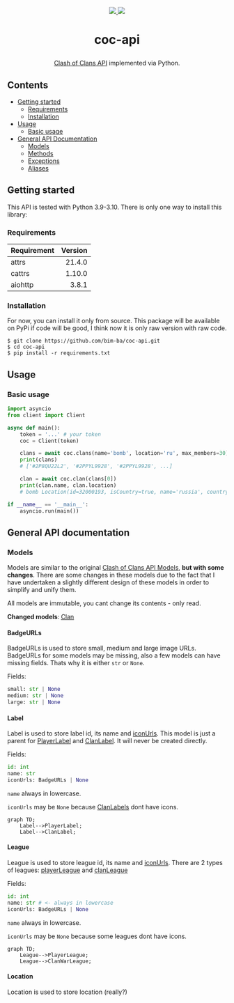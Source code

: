 <p align="center">
    <a href="" alt="Status">
        <img src="https://img.shields.io/badge/status-needs review-yellow"/>
    </a>
    <a href="" alt="Python">
        <img src="https://img.shields.io/github/pipenv/locked/python-version/bim-ba/coc-api"/>
    </a>
</p>

# <p align="center"> coc-api
<p align="center"><a href="https://developer.clashofclans.com/#/documentation">Clash of Clans API</a> implemented via Python.

## Contents

* [Getting started](#getting-started)
    * [Requirements](#requirements)
    * [Installation](#installation)
* [Usage](#usage)
    * [Basic usage](#basic-usage)
* [General API Documentation](#general-api-documentation)
    * [Models](#models)
    * [Methods](#methods)
    * [Exceptions](#exceptions)
    * [Aliases](#aliases)

## Getting started

This API is tested with Python 3.9-3.10.
There is only one way to install this library:

### Requirements

|Requirement|Version|
|:-----------|-------:|
|attrs|21.4.0|
|cattrs|1.10.0|
|aiohttp|3.8.1|

### Installation

For now, you can install it only from source. This package will be available on PyPi
if code will be good, I think now it is only raw version with raw code.

```
$ git clone https://github.com/bim-ba/coc-api.git
$ cd coc-api
$ pip install -r requirements.txt
```

## Usage

### Basic usage

```python
import asyncio
from client import Client

async def main():
    token = '...' # your token
    coc = Client(token)

    clans = await coc.clans(name='bomb', location='ru', max_members=30)
    print(clans)
    # ['#2P8QU22L2', '#2PPYL9928', '#2PPYL9928', ...]

    clan = await coc.clan(clans[0])
    print(clan.name, clan.location)
    # bomb Location(id=32000193, isCountry=true, name='russia', countryCode='ru')

if __name__ == '__main__':
    asyncio.run(main())
```

## General API documentation

### Models

Models are similar to the original <a href="https://developer.clashofclans.com/#/documentation">Clash of Clans API Models</a>, **but with some changes**. There are some changes in these models due to the fact that I have undertaken a slightly different design of these models in order to simplify and unify them.

All models are immutable, you cant change its contents - only read.

**Changed models**: [Clan](#clan-model)

<h4 id="badgeurls-model">BadgeURLs</h4>

BadgeURLs is used to store small, medium and large image URLs. BadgeURLs for some models may be missing, also a few models can have missing fields. Thats why it is either `str` or `None`.

Fields:
```python
small: str | None
medium: str | None
large: str | None
```

<h4 id="label-model">Label</h4>

Label is used to store label id, its name and [iconUrls](#badgeurls-model). This model is just a parent for [PlayerLabel](#player-label-model) and [ClanLabel](#clan-label-model). It will never be created directly.

Fields:
```python
id: int
name: str
iconUrls: BadgeURLs | None
```

`name` always in lowercase.

`iconUrls` may be `None` because [ClanLabels](#clan-label-model) dont have icons.

```mermaid
graph TD;
    Label-->PlayerLabel;
    Label-->ClanLabel;
```

<h4 id="league-model">League</h4>

League is used to store league id, its name and [iconUrls](#badgeurls-model). There are 2 types of leagues: [playerLeague](#player-league-model) and [clanLeague](#clan-league-model)

Fields:
```python
id: int
name: str # <- always in lowercase
iconUrls: BadgeURLs | None
```

`name` always in lowercase.

`iconUrls` may be `None` because some leagues dont have icons.

```mermaid
graph TD;
    League-->PlayerLeague;
    League-->ClanWarLeague;
```

<h4 id="location-model">Location</h4>

Location is used to store location (really?)